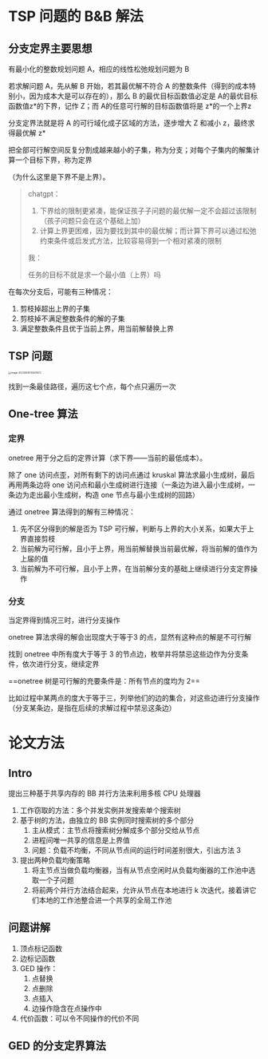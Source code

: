 

# TSP 问题的 B&B 解法

## 分支定界主要思想

有最小化的整数规划问题 A，相应的线性松弛规划问题为 B

若求解问题 A，先从解 B 开始，若其最优解不符合 A 的整数条件（得到的成本特别小，因为成本大是可以存在的），那么 B 的最优目标函数值必定是 A的最优目标函数值z*的下界，记作 Z；而 A的任意可行解的目标函数值将是 z\*的一个上界z

分支定界法就是将 A 的可行域化成子区域的方法，逐步增大 Z 和减小 z，最终求得最优解 z*



把全部可行解空间反复分割成越来越小的子集，称为分支；对每个子集内的解集计算一个目标下界，称为定界

（为什么这里是下界不是上界）。

> chatgpt：
>
> 1. 下界给的限制更紧凑，能保证孩子子问题的最优解一定不会超过该限制（孩子问题只会在这个基础上加）
> 2. 计算上界更困难，因为要找到其中的最优解；而计算下界可以通过松弛约束条件或启发式方法，比较容易得到一个相对紧凑的限制
>
> 我：
>
> 任务的目标不就是求一个最小值（上界）吗



在每次分支后，可能有三种情况：

1. 剪枝掉超出上界的子集
2. 剪枝掉不满足整数条件的解的子集
3. 满足整数条件且优于当前上界，用当前解替换上界



## TSP 问题

<img src="https://wangleidetuchuang.oss-cn-beijing.aliyuncs.com/img/image-20230616135601872.png" alt="image-20230616135601872" style="zoom:33%;" />

找到一条最佳路径，遍历这七个点，每个点只遍历一次



## One-tree 算法

### 定界

onetree 用于分之后的定界计算（求下界——当前的最低成本）。

除了 one 访问点歪，对所有剩下的访问点通过 kruskal 算法求最小生成树，最后再用两条边将 one 访问点和最小生成树进行连接（一条边为进入最小生成树，一条边为走出最小生成树，构造 one 节点与最小生成树的回路）

通过 onetree 算法得到的解有三种情况：

1. 先不区分得到的解是否为 TSP 可行解，判断与上界的大小关系，如果大于上界直接剪枝
2. 当前解为可行解，且小于上界，用当前解替换当前最优解，将当前解的值作为上届的值
3. 当前解为不可行解，且小于上界，在当前解分支的基础上继续进行分支定界操作



### 分支

当定界得到情况三时，进行分支操作

onetree 算法求得的解会出现度大于等于3 的点，显然有这种点的解是不可行解

找到 onetree 中所有度大于等于 3 的节点边，枚举并将禁忌这些边作为分支条件，依次进行分支，继续定界

==onetree 树是可行解的充要条件是：所有节点的度均为 2==



比如过程中某两点的度大于等于三，列举他们的边的集合，对这些边进行分支操作（分支某条边，是指在后续的求解过程中禁忌这条边）





# 论文方法

## Intro

提出三种基于共享内存的 BB 并行方法来利用多核 CPU 处理器

1. 工作窃取的方法：多个并发实例并发搜索单个搜索树
2. 基于树的方法，由独立的 BB 实例同时搜索树的多个部分
   1. 主从模式：主节点将搜索树分解成多个部分交给从节点
   2. 进程间唯一共享的信息是上界值
   3. 问题：负载不均衡，不同从节点间的运行时间差别很大，引出方法 3
3. 提出两种负载均衡策略
   1. 将主节点当做负载均衡器，当有从节点空闲时从负载均衡器的工作池中选取一个子问题
   2. 将前两个并行方法结合起来，允许从节点在本地进行 k 次迭代，接着讲它们本地的工作池整合进一个共享的全局工作池



## 问题讲解

1. 顶点标记函数
2. 边标记函数
3. GED 操作：
   1. 点替换
   2. 点删除
   3. 点插入
   4. 边操作隐含在点操作中
4. 代价函数：可以令不同操作的代价不同

## GED 的分支定界算法

